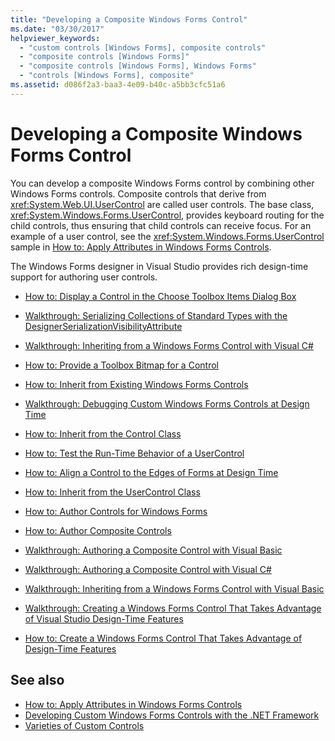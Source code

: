 ```yaml
---
title: "Developing a Composite Windows Forms Control"
ms.date: "03/30/2017"
helpviewer_keywords:
  - "custom controls [Windows Forms], composite controls"
  - "composite controls [Windows Forms]"
  - "composite controls [Windows Forms], Windows Forms"
  - "controls [Windows Forms], composite"
ms.assetid: d086f2a3-baa3-4e09-b40c-a5bb3cfc51a6
---
```

# Developing a Composite Windows Forms Control
You can develop a composite Windows Forms control by combining other Windows Forms controls. Composite controls that derive from <xref:System.Web.UI.UserControl> are called user controls. The base class, <xref:System.Windows.Forms.UserControl>, provides keyboard routing for the child controls, thus ensuring that child controls can receive focus. For an example of a user control, see the <xref:System.Windows.Forms.UserControl> sample in [How to: Apply Attributes in Windows Forms Controls](../../../../docs/framework/winforms/controls/how-to-apply-attributes-in-windows-forms-controls.md).  
  
 The Windows Forms designer in Visual Studio provides rich design-time support for authoring user controls.  
  
-   [How to: Display a Control in the Choose Toolbox Items Dialog Box](how-to-display-a-control-in-the-choose-toolbox-items-dialog-box.md)  
  
-   [Walkthrough: Serializing Collections of Standard Types with the DesignerSerializationVisibilityAttribute](serializing-collections-designerserializationvisibilityattribute.md)  
  
-   [Walkthrough: Inheriting from a Windows Forms Control with Visual C#](walkthrough-inheriting-from-a-windows-forms-control-with-visual-csharp.md)  
  
-   [How to: Provide a Toolbox Bitmap for a Control](how-to-provide-a-toolbox-bitmap-for-a-control.md)  
  
-   [How to: Inherit from Existing Windows Forms Controls](how-to-inherit-from-existing-windows-forms-controls.md)  
  
-   [Walkthrough: Debugging Custom Windows Forms Controls at Design Time](walkthrough-debugging-custom-windows-forms-controls-at-design-time.md)  
  
-   [How to: Inherit from the Control Class](how-to-inherit-from-the-control-class.md)  
  
-   [How to: Test the Run-Time Behavior of a UserControl](how-to-test-the-run-time-behavior-of-a-usercontrol.md)  
  
-   [How to: Align a Control to the Edges of Forms at Design Time](how-to-align-a-control-to-the-edges-of-forms-at-design-time.md)  
  
-   [How to: Inherit from the UserControl Class](how-to-inherit-from-the-usercontrol-class.md)  
  
-   [How to: Author Controls for Windows Forms](how-to-author-controls-for-windows-forms.md)  
  
-   [How to: Author Composite Controls](how-to-author-composite-controls.md)  
  
-   [Walkthrough: Authoring a Composite Control with Visual Basic](walkthrough-authoring-a-composite-control-with-visual-basic.md)  
  
-   [Walkthrough: Authoring a Composite Control with Visual C#](walkthrough-authoring-a-composite-control-with-visual-csharp.md)  
  
-   [Walkthrough: Inheriting from a Windows Forms Control with Visual Basic](walkthrough-inheriting-from-a-windows-forms-control-with-visual-basic.md)  
  
-   [Walkthrough: Creating a Windows Forms Control That Takes Advantage of Visual Studio Design-Time Features](creating-a-wf-control-design-time-features.md)  
  
-   [How to: Create a Windows Forms Control That Takes Advantage of Design-Time Features](https://docs.microsoft.com/previous-versions/visualstudio/visual-studio-2013/307hck25(v=vs.120))  
  
## See also
- [How to: Apply Attributes in Windows Forms Controls](../../../../docs/framework/winforms/controls/how-to-apply-attributes-in-windows-forms-controls.md)
- [Developing Custom Windows Forms Controls with the .NET Framework](../../../../docs/framework/winforms/controls/developing-custom-windows-forms-controls.md)
- [Varieties of Custom Controls](../../../../docs/framework/winforms/controls/varieties-of-custom-controls.md)
